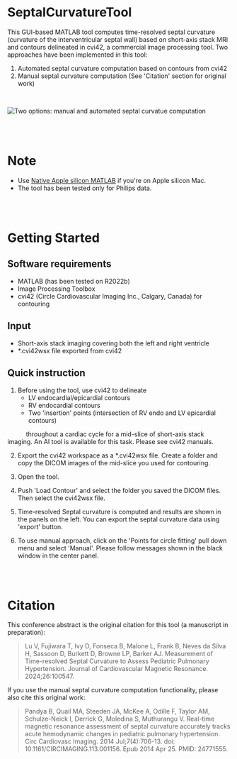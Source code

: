 # SeptalCurvatureTool
This GUI-based MATLAB tool computes time-resolved septal curvature (curvature of the interventricular septal wall) based on short-axis stack MRI and contours delineated in cvi42, a commercial image processing tool. Two approaches have been implemented in this tool:
1. Automated septal curvature computation based on contours from cvi42
2. Manual septal curvature computation (See 'Citation' section for original work)  
<br/>

![Two options: manual and automated septal curvatue computation](https://github.com/CU-Anschutz-Advanced-Imaging-Lab/septalCurvatureTool/tree/main/images/septalCurvatureTool_options.png)

<br/>
<br/>

# Note
- Use [Native Apple silicon MATLAB][1] if you're on Apple silicon Mac. 
- The tool has been tested only for Philips data.
<br/>
<br/>

# Getting Started
## Software requirements
- MATLAB (has been tested on R2022b)
- Image Processing Toolbox
- cvi42 (Circle Cardiovascular Imaging Inc., Calgary, Canada) for contouring

## Input
- Short-axis stack imaging covering both the left and right ventricle
- *.cvi42wsx file exported from cvi42

## Quick instruction
1. Before using the tool, use cvi42 to delineate
   - LV endocardial/epicardial contours
   - RV endocardial contours
   - Two 'insertion' points (intersection of RV endo and LV epicardial contours)  

&emsp;&emsp;&emsp;throughout a cardiac cycle for a mid-slice of short-axis stack imaging. An AI tool is available for this task. Please see cvi42 manuals.  

2. Export the cvi42 workspace as a *.cvi42wsx file. Create a folder and copy the DICOM images of the mid-slice you used for contouring.

3. Open the tool.  

4. Push 'Load Contour' and select the folder you saved the DICOM files. Then select the cvi42wsx file.  

5. Time-resolved Septal curvature is computed and results are shown in the panels on the left. You can export the septal curvature data using 'export' button.  

6. To use manual approach, click on the 'Points for circle fitting' pull down menu and select 'Manual'. Please follow messages shown in the black window in the center panel.
<br/>
<br/>

# Citation
This conference abstract is the original citation for this tool (a manuscript in preparation):

> Lu V, Fujiwara T, Ivy D, Fonseca B, Malone L, Frank B, Neves da Silva H, Sassoon D, Burkett D, Browne LP, Barker AJ. Measurement of Time-resolved Septal Curvature to Assess Pediatric Pulmonary Hypertension. Journal of Cardiovascular Magnetic Resonance. 2024;26:100547.   

If you use the manual septal curvature computation functionality, please also cite this original work:
> Pandya B, Quail MA, Steeden JA, McKee A, Odille F, Taylor AM, Schulze-Neick I, Derrick G, Moledina S, Muthurangu V. Real-time magnetic resonance assessment of septal curvature accurately tracks acute hemodynamic changes in pediatric pulmonary hypertension. Circ Cardiovasc Imaging. 2014 Jul;7(4):706-13. doi: 10.1161/CIRCIMAGING.113.001156. Epub 2014 Apr 25. PMID: 24771555.

[1]:https://www.mathworks.com/support/requirements/apple-silicon.html